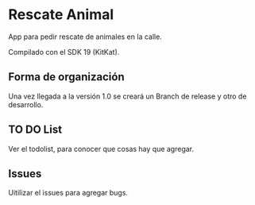 # Rescate Animal
App para pedir rescate de animales en la calle.

Compilado con el SDK 19 (KitKat).

## Forma de organización
Una vez llegada a la versión 1.0 se creará un Branch de release y otro de desarrollo.

## TO DO List
Ver el todolist, para conocer que cosas hay que agregar.

## Issues
Uitilizar el issues para agregar bugs.
